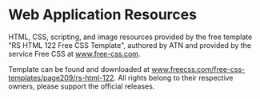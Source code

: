 # Web Application Resources
HTML, CSS, scripting, and image resources provided by the free template "RS HTML 122 Free CSS Template", authored by ATN and provided by the service Free CSS at www.free-css.com.

Template can be found and downloaded at www.freecss.com/free-css-templates/page209/rs-html-122. All rights belong to their respective owners, please support the official releases.
